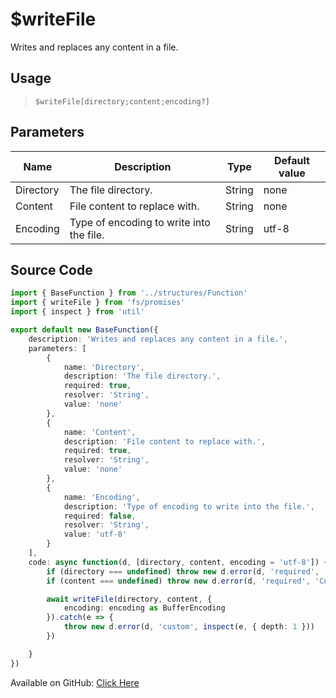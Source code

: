 # $writeFile
Writes and replaces any content in a file.
## Usage
> `$writeFile[directory;content;encoding?]`
## Parameters
|   Name    |               Description                |  Type  | Default value |
|-----------|------------------------------------------|--------|---------------|
| Directory | The file directory.                      | String | none          |
| Content   | File content to replace with.            | String | none          |
| Encoding  | Type of encoding to write into the file. | String | utf-8         |

## Source Code
```ts
import { BaseFunction } from '../structures/Function'
import { writeFile } from 'fs/promises'
import { inspect } from 'util'

export default new BaseFunction({
    description: 'Writes and replaces any content in a file.',
    parameters: [
        {
            name: 'Directory',
            description: 'The file directory.',
            required: true,
            resolver: 'String',
            value: 'none'
        },
        {
            name: 'Content',
            description: 'File content to replace with.',
            required: true,
            resolver: 'String',
            value: 'none'
        },
        {
            name: 'Encoding',
            description: 'Type of encoding to write into the file.',
            required: false,
            resolver: 'String',
            value: 'utf-8'
        }
    ],
    code: async function(d, [directory, content, encoding = 'utf-8']) {
        if (directory === undefined) throw new d.error(d, 'required', 'Directory', d.function?.name!)
        if (content === undefined) throw new d.error(d, 'required', 'Content', d.function?.name!)

        await writeFile(directory, content, {
            encoding: encoding as BufferEncoding
        }).catch(e => {
            throw new d.error(d, 'custom', inspect(e, { depth: 1 }))
        })

    }
})
```
Available on GitHub: [Click Here](https://github.com/Cyberghxst/bdjs/blob/v1/src/functions/writeFile.ts)